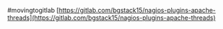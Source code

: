#movingtogitlab [https://gitlab.com/bgstack15/nagios-plugins-apache-threads](https://gitlab.com/bgstack15/nagios-plugins-apache-threads)